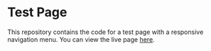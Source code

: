 # Test Page

This repository contains the code for a test page with a responsive navigation menu. You can view the live page [here](https://lebedenkoandrii.github.io/test_page/).
